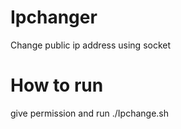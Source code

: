 # Ipchanger
Change public ip address using socket
# How to run

give permission and run ./Ipchange.sh
